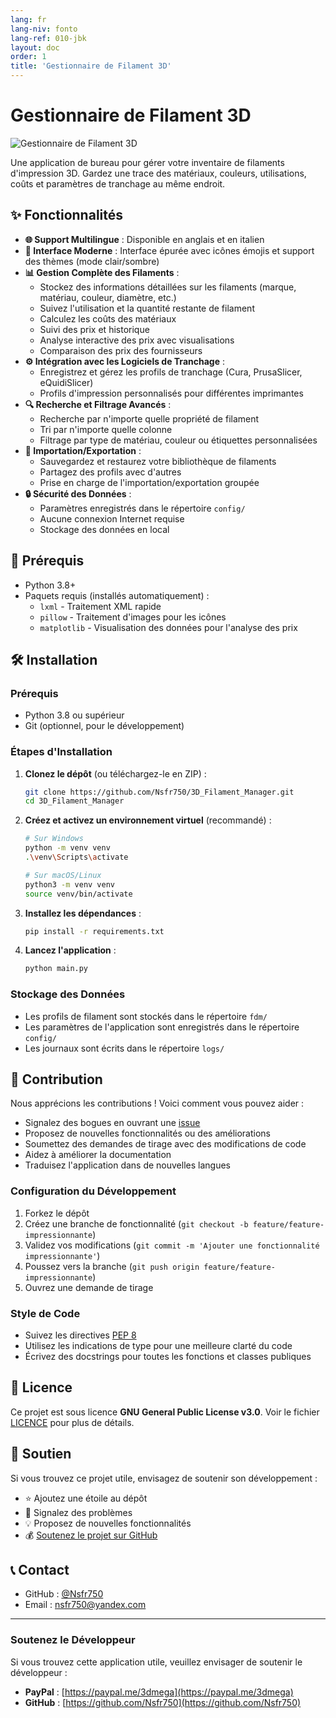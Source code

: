 ```yaml
---
lang: fr
lang-niv: fonto
lang-ref: 010-jbk
layout: doc
order: 1
title: 'Gestionnaire de Filament 3D'
---
```


# Gestionnaire de Filament 3D

![Gestionnaire de Filament 3D](assets/logo.png)

Une application de bureau pour gérer votre inventaire de filaments d'impression 3D. Gardez une trace des matériaux, couleurs, utilisations, coûts et paramètres de tranchage au même endroit.

## ✨ Fonctionnalités

* **🌐 Support Multilingue** : Disponible en anglais et en italien
* **🎨 Interface Moderne** : Interface épurée avec icônes émojis et support des thèmes (mode clair/sombre)
* **📊 Gestion Complète des Filaments** :
  * Stockez des informations détaillées sur les filaments (marque, matériau, couleur, diamètre, etc.)
  * Suivez l'utilisation et la quantité restante de filament
  * Calculez les coûts des matériaux
  * Suivi des prix et historique
  * Analyse interactive des prix avec visualisations
  * Comparaison des prix des fournisseurs
* **⚙️ Intégration avec les Logiciels de Tranchage** :
  * Enregistrez et gérez les profils de tranchage (Cura, PrusaSlicer, eQuidiSlicer)
  * Profils d'impression personnalisés pour différentes imprimantes
* **🔍 Recherche et Filtrage Avancés** :
  * Recherche par n'importe quelle propriété de filament
  * Tri par n'importe quelle colonne
  * Filtrage par type de matériau, couleur ou étiquettes personnalisées
* **📂 Importation/Exportation** :
  * Sauvegardez et restaurez votre bibliothèque de filaments
  * Partagez des profils avec d'autres
  * Prise en charge de l'importation/exportation groupée
* **🔒 Sécurité des Données** :
  * Paramètres enregistrés dans le répertoire `config/`
  * Aucune connexion Internet requise
  * Stockage des données en local

## 🚀 Prérequis

* Python 3.8+
* Paquets requis (installés automatiquement) :
  * `lxml` - Traitement XML rapide
  * `pillow` - Traitement d'images pour les icônes
  * `matplotlib` - Visualisation des données pour l'analyse des prix

## 🛠️ Installation

### Prérequis

* Python 3.8 ou supérieur
* Git (optionnel, pour le développement)

### Étapes d'Installation

1. **Clonez le dépôt** (ou téléchargez-le en ZIP) :

   ```bash
   git clone https://github.com/Nsfr750/3D_Filament_Manager.git
   cd 3D_Filament_Manager
   ```

2. **Créez et activez un environnement virtuel** (recommandé) :

   ```bash
   # Sur Windows
   python -m venv venv
   .\venv\Scripts\activate
   
   # Sur macOS/Linux
   python3 -m venv venv
   source venv/bin/activate
   ```

3. **Installez les dépendances** :

   ```bash
   pip install -r requirements.txt
   ```

4. **Lancez l'application** :

   ```bash
   python main.py
   ```

### Stockage des Données

* Les profils de filament sont stockés dans le répertoire `fdm/`
* Les paramètres de l'application sont enregistrés dans le répertoire `config/`
* Les journaux sont écrits dans le répertoire `logs/`

## 🤝 Contribution

Nous apprécions les contributions ! Voici comment vous pouvez aider :

* Signalez des bogues en ouvrant une [issue](https://github.com/Nsfr750/3D_Filament_Manager/issues)
* Proposez de nouvelles fonctionnalités ou des améliorations
* Soumettez des demandes de tirage avec des modifications de code
* Aidez à améliorer la documentation
* Traduisez l'application dans de nouvelles langues

### Configuration du Développement

1. Forkez le dépôt
2. Créez une branche de fonctionnalité (`git checkout -b feature/feature-impressionnante`)
3. Validez vos modifications (`git commit -m 'Ajouter une fonctionnalité impressionnante'`)
4. Poussez vers la branche (`git push origin feature/feature-impressionnante`)
5. Ouvrez une demande de tirage

### Style de Code

* Suivez les directives [PEP 8](https://www.python.org/dev/peps/pep-0008/)
* Utilisez les indications de type pour une meilleure clarté du code
* Écrivez des docstrings pour toutes les fonctions et classes publiques

## 📜 Licence

Ce projet est sous licence **GNU General Public License v3.0**. Voir le fichier [LICENCE](LICENSE) pour plus de détails.

## 🙏 Soutien

Si vous trouvez ce projet utile, envisagez de soutenir son développement :

* ⭐ Ajoutez une étoile au dépôt
* 🐛 Signalez des problèmes
* 💡 Proposez de nouvelles fonctionnalités
* 💰 [Soutenez le projet sur GitHub](https://github.com/sponsors/Nsfr750)

## 📞 Contact

* GitHub : [@Nsfr750](https://github.com/Nsfr750)
* Email : nsfr750@yandex.com

---

### Soutenez le Développeur

Si vous trouvez cette application utile, veuillez envisager de soutenir le développeur :

* **PayPal** : [https://paypal.me/3dmega](https://paypal.me/3dmega)
* **GitHub** : [https://github.com/Nsfr750](https://github.com/Nsfr750)
